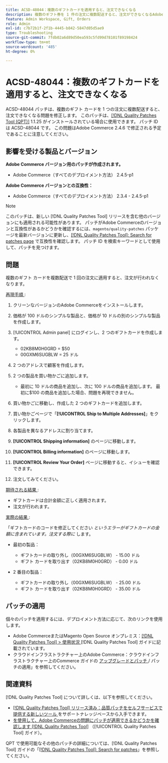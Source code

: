 ```yaml
---
title: ACSD-48044：複数のギフトカードを適用すると、注文できなくなる
description: 複数のギフト券を 1 件の注文に複数配送すると、注文ができなくなるAdobe Commerceの問題を修正するために、ACSD-48044 パッチを適用してください。
feature: Admin Workspace, Gift, Orders
role: Admin
exl-id: c7b72b1f-2f1b-4445-b842-5847d05d5ae9
type: Troubleshooting
source-git-commit: 7fdb02a6d89d50ea593c5fd99d78101f89198424
workflow-type: tm+mt
source-wordcount: '485'
ht-degree: 0%

---
```


# ACSD-48044：複数のギフトカードを適用すると、注文できなくなる

ACSD-48044 パッチは、複数のギフト カードを 1 つの注文に複数配送すると、注文できなくなる問題を修正します。 このパッチは、[[!DNL Quality Patches Tool (QPT)]](https://experienceleague.adobe.com/ja/docs/commerce-operations/tools/quality-patches-tool/quality-patches-tool-to-self-serve-quality-patches) 1.1.25 がインストールされている場合に使用できます。 パッチ ID は ACSD-48044 です。 この問題はAdobe Commerce 2.4.6 で修正される予定であることに注意してください。

## 影響を受ける製品とバージョン

**Adobe Commerce バージョン用のパッチが作成されます。**

* Adobe Commerce（すべてのデプロイメント方法） 2.4.5-p1

**Adobe Commerce バージョンとの互換性：**

* Adobe Commerce（すべてのデプロイメント方法） 2.3.4 - 2.4.5-p1

>[!NOTE]
>
>このパッチは、新しい [!DNL Quality Patches Tool] リリースを含む他のバージョンにも適用される可能性があります。 パッチがAdobe Commerceのバージョンと互換性があるかどうかを確認するには、`magento/quality-patches` パッケージを最新バージョンに更新し、[[!DNL Quality Patches Tool]: Search for patches page](https://experienceleague.adobe.com/tools/commerce-quality-patches/index.html?lang=ja) で互換性を確認します。 パッチ ID を検索キーワードとして使用して、パッチを見つけます。

## 問題

複数のギフト カードを複数配送で 1 回の注文に適用すると、注文が行われなくなります。

<u> 再現手順 </u>:

1. クリーンなバージョンのAdobe Commerceをインストールします。
1. 価格が 100 ドルのシンプルな製品と、価格が 10 ドルの別のシンプルな製品を作成します。
1. [!UICONTROL Admin panel] にログインし、2 つのギフトカードを作成します。

   * 02KB8M0H0GRD = $50
   * 00GXM6SUGBLW = 25 ドル

1. 2 つのアドレスで顧客を作成します。
1. 2 つの製品を買い物かごに追加します。

   * 最初に 10 ドルの商品を追加し、次に 100 ドルの商品を追加します。 最初に$100 の商品を追加した場合、問題を再現できません。

1. 買い物かごに移動し、作成した 2 つのギフトカードを追加します。
1. 買い物かごページで「**[!UICONTROL Ship to Multiple Addresses]**」をクリックします。
1. 各製品を異なるアドレスに割り当てます。
1. **[!UICONTROL Shipping information]** のページに移動します。
1. **[!UICONTROL Billing information]** のページに移動します。
1. **[!UICONTROL Review Your Order]** ページに移動すると、イシューを確認できます。
1. 注文してみてください。

<u> 期待される結果 </u>:

* ギフトカードは合計金額に正しく適用されます。
* 注文が行われます。

<u> 実際の結果 </u>:

「ギフトカードのコードを修正してください *というエラーがギフトカードの金額に含まれています。注文する際に* します。

* 最初の製品：

   * ギフトカードの取り外し（00GXM6SUGBLW） - 15.00 ドル
   * ギフト カードを取り出す（02KB8M0H0GRD） - 0.00 ドル

* 2 番目の製品：

   * ギフトカードの取り外し（00GXM6SUGBLW） - 25.00 ドル
   * ギフト カードを取り出す（02KB8M0H0GRD） - 35.00 ドル

## パッチの適用

個々のパッチを適用するには、デプロイメント方法に応じて、次のリンクを使用します。

* Adobe CommerceまたはMagento Open Source オンプレミス：[[!DNL Quality Patches Tool] > 使用状況 ](/help/tools/quality-patches-tool/usage.md) [!DNL Quality Patches Tool] ガイドに記載されています。
* クラウドインフラストラクチャー上のAdobe Commerce：クラウドインフラストラクチャー上のCommerce ガイドの [ アップグレードとパッチ ](https://experienceleague.adobe.com/docs/commerce-cloud-service/user-guide/develop/upgrade/apply-patches.html?lang=ja)/ パッチの適用」を参照してください。

## 関連資料

[!DNL Quality Patches Tool] について詳しくは、以下を参照してください。

* [[!DNL Quality Patches Tool]  リリース済み：品質パッチをセルフサービスで提供する新しいツール ](https://experienceleague.adobe.com/ja/docs/commerce-operations/tools/quality-patches-tool/quality-patches-tool-to-self-serve-quality-patches) をサポートナレッジベースから入手できます。
* [ を使用して、Adobe Commerceの問題にパッチが適用できるかどうかを確認します  [!DNL Quality Patches Tool]](/help/tools/quality-patches-tool/patches-available-in-qpt/check-patch-for-magento-issue-with-magento-quality-patches.md) （[!UICONTROL Quality Patches Tool] ガイド）。


QPT で使用可能なその他のパッチの詳細については、[!DNL Quality Patches Tool] ガイドの「[[!DNL Quality Patches Tool]: Search for patches](https://experienceleague.adobe.com/tools/commerce-quality-patches/index.html?lang=ja)」を参照してください。
